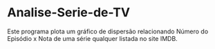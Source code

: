 # Analise-Serie-de-TV
Este programa plota um gráfico de dispersão relacionando Número do Episódio x Nota de uma série qualquer listada no site IMDB.
